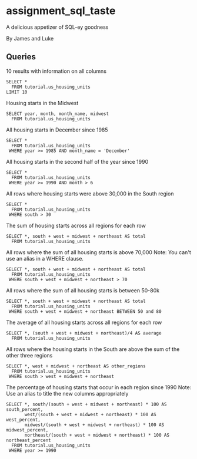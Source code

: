 # assignment_sql_taste
A delicious appetizer of SQL-ey goodness

By James and Luke

## Queries

10 results with information on all columns

```
SELECT *
  FROM tutorial.us_housing_units
LIMIT 10
```

Housing starts in the Midwest

```
SELECT year, month, month_name, midwest
  FROM tutorial.us_housing_units
```

All housing starts in December since 1985

```
SELECT *
  FROM tutorial.us_housing_units
 WHERE year >= 1985 AND month_name = 'December'
 ```

All housing starts in the second half of the year since 1990

```
SELECT *
  FROM tutorial.us_housing_units
 WHERE year >= 1990 AND month > 6
```

All rows where housing starts were above 30,000 in the South region

```
SELECT *
  FROM tutorial.us_housing_units
 WHERE south > 30
 ```

The sum of housing starts across all regions for each row

```
SELECT *, south + west + midwest + northeast AS total
  FROM tutorial.us_housing_units
```

All rows where the sum of all housing starts is above 70,000 Note: You can't use an alias in a WHERE clause.

```
SELECT *, south + west + midwest + northeast AS total
  FROM tutorial.us_housing_units
 WHERE south + west + midwest + northeast > 70
```

All rows where the sum of all housing starts is between 50-80k

```
SELECT *, south + west + midwest + northeast AS total
  FROM tutorial.us_housing_units
 WHERE south + west + midwest + northeast BETWEEN 50 and 80
```

The average of all housing starts across all regions for each row

```
SELECT *, (south + west + midwest + northeast)/4 AS average
  FROM tutorial.us_housing_units
```

All rows where the housing starts in the South are above the sum of the other three regions

```
SELECT *, west + midwest + northeast AS other_regions
  FROM tutorial.us_housing_units
 WHERE south > west + midwest + northeast
```

The percentage of housing starts that occur in each region since 1990 Note: Use an alias to title the new columns appropriately

```
SELECT *, south/(south + west + midwest + northeast) * 100 AS south_percent,
       west/(south + west + midwest + northeast) * 100 AS west_percent,
       midwest/(south + west + midwest + northeast) * 100 AS midwest_percent,
       northeast/(south + west + midwest + northeast) * 100 AS northeast_percent
  FROM tutorial.us_housing_units
 WHERE year >= 1990
```
